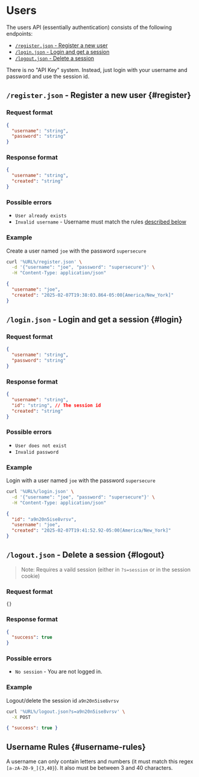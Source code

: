 # Users

The users API (essentially authentication) consists of the following endpoints:

- [`/register.json` - Register a new user](#register)
- [`/login.json` - Login and get a session](#login)
- [`/logout.json` - Delete a session](#logout)

There is no "API Key" system. Instead, just login with your username and
password and use the session id.

## `/register.json` - Register a new user {#register}

### Request format

```json
{
  "username": "string",
  "password": "string"
}
```

### Response format

```json
{
  "username": "string",
  "created": "string"
}
```

### Possible errors

- `User already exists`
- `Invalid username` - Username must match the rules
  [described below](#username-rules)

### Example

Create a user named `joe` with the password `supersecure`

```bash
curl '%URL%/register.json' \
  -d '{"username": "joe", "password": "supersecure"}' \
  -H "Content-Type: application/json"
```

```json
{
  "username": "joe",
  "created": "2025-02-07T19:38:03.864-05:00[America/New_York]"
}
```

## `/login.json` - Login and get a session {#login}

### Request format

```json
{
  "username": "string",
  "password": "string"
}
```

### Response format

```json
{
  "username": "string",
  "id": "string", // The session id
  "created": "string"
}
```

### Possible errors

- `User does not exist`
- `Invalid password`

### Example

Login with a user named `joe` with the password `supersecure`

```bash
curl '%URL%/login.json' \
  -d '{"username": "joe", "password": "supersecure"}' \
  -H "Content-Type: application/json"
```

```json
{
  "id": "a9n20n5ise8vrsv",
  "username": "joe",
  "created": "2025-02-07T19:41:52.92-05:00[America/New_York]"
}
```

## `/logout.json` - Delete a session {#logout}

> Note: Requires a vaild session (either in `?s=session` or in the session
> cookie)

### Request format

```
{}
```

### Response format

```json
{
  "success": true
}
```

### Possible errors

- `No session` - You are not logged in.

### Example

Logout/delete the session id `a9n20n5ise8vrsv`

```bash
curl '%URL%/logout.json?s=a9n20n5ise8vrsv' \
  -X POST
```

```json
{ "success": true }
```

## Username Rules {#username-rules}

A username can only contain letters and numbers (it must match this regex
`[a-zA-Z0-9_]{3,40}`). It also must be between 3 and 40 characters.
